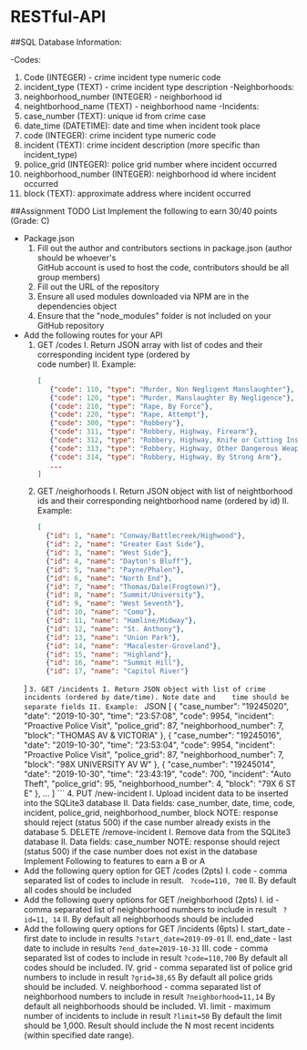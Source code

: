 # RESTful-API
##SQL Database Information: 

-Codes: 
  1. Code (INTEGER) - crime incident type numeric code
  2. incident_type (TEXT) - crime incident type description
-Neighborhoods:
  1. neighborhood_number (INTEGER) - neighborhood id
  2. neightborhood_name (TEXT) - neighborhood name
-Incidents: 
  1. case_number (TEXT): unique id from crime case
  2. date_time (DATETIME): date and time when incident took place
  3. code (INTEGER): crime incident type numeric code
  4. incident (TEXT): crime incident description (more specific than incident_type)
  5. police_grid (INTEGER): police grid number where incident occurred
  6. neighborhood_number (INTEGER): neighborhood id where incident occurred
  7. block (TEXT): approximate address where incident occurred

##Assignment TODO List
Implement the following to earn 30/40 points (Grade: C)
- Package.json
    1. Fill out the author and contributors sections in package.json (author should be whoever's   
       GitHub account is used to host the code, contributors should be all group members)
    2. Fill out the URL of the repository
    3. Ensure all used modules downloaded via NPM are in the dependencies object
    4. Ensure that the "node_modules" folder is not included on your GitHub repository
- Add the following routes for your API 
    1. GET /codes
       I. Return JSON array with list of codes and their corresponding incident type (ordered by   
         code number)
       II. Example: 
          ``` JSON
          [
             {"code": 110, "type": "Murder, Non Negligent Manslaughter"},
             {"code": 120, "type": "Murder, Manslaughter By Negligence"},
             {"code": 210, "type": "Rape, By Force"},
             {"code": 220, "type": "Rape, Attempt"},
             {"code": 300, "type": "Robbery"},
             {"code": 311, "type": "Robbery, Highway, Firearm"},
             {"code": 312, "type": "Robbery, Highway, Knife or Cutting Instrument"},
             {"code": 313, "type": "Robbery, Highway, Other Dangerous Weapons"},
             {"code": 314, "type": "Robbery, Highway, By Strong Arm"},
             ...
          ]
          ```
    2. GET /neighorhoods
       I. Return JSON object with list of neightborhood ids and their corresponding neightborhood 
         name (ordered by id)
       II. Example: 
       ``` JSON 
       [
         {"id": 1, "name": "Conway/Battlecreek/Highwood"},
         {"id": 2, "name": "Greater East Side"},
         {"id": 3, "name": "West Side"},
         {"id": 4, "name": "Dayton's Bluff"},
         {"id": 5, "name": "Payne/Phalen"},
         {"id": 6, "name": "North End"},
         {"id": 7, "name": "Thomas/Dale(Frogtown)"},
         {"id": 8, "name": "Summit/University"},
         {"id": 9, "name": "West Seventh"},
         {"id": 10, "name": "Como"},
         {"id": 11, "name": "Hamline/Midway"},
         {"id": 12, "name": "St. Anthony"},
         {"id": 13, "name": "Union Park"},
         {"id": 14, "name": "Macalester-Groveland"},
         {"id": 15, "name": "Highland"},
         {"id": 16, "name": "Summit Hill"},
         {"id": 17, "name": "Capitol River"}
     ]
       ```
    3. GET /incidents
       I. Return JSON object with list of crime incidents (ordered by date/time). Note date and   
          time should be separate fields
       II. Example: 
       ``` JSON
       [
         {
            "case_number": "19245020",
            "date": "2019-10-30",
            "time": "23:57:08",
            "code": 9954,
            "incident": "Proactive Police Visit",
            "police_grid": 87,
            "neighborhood_number": 7,
            "block": "THOMAS AV  & VICTORIA"
         },
         {
            "case_number": "19245016",
            "date": "2019-10-30",
            "time": "23:53:04",
            "code": 9954,
            "incident": "Proactive Police Visit",
            "police_grid": 87,
            "neighborhood_number": 7,
            "block": "98X UNIVERSITY AV W"
         },
         {
            "case_number": "19245014",
            "date": "2019-10-30",
            "time": "23:43:19",
            "code": 700,
            "incident": "Auto Theft",
            "police_grid": 95,
            "neighborhood_number": 4,
            "block": "79X 6 ST E"
        },
         ...
       ]
       ```
    4. PUT /new-incident
       I. Upload incident data to be inserted into the SQLite3 database
       II. Data fields: case_number, date, time, code, incident, police_grid, neighborhood_number,            block
       NOTE: response should reject (status 500) if the case number already exists in the database
    5. DELETE /remove-incident
       I. Remove data from the SQLite3 database
       II. Data fields: case_number
       NOTE: response should reject (status 500) if the case number does not exist in the database
Implement Following to features to earn a B or A
- Add the following query option for GET /codes (2pts)
    I. code - comma separated list of codes to include in result. 
    ``` ?code=110, 700```
    II. By default all codes should be included
- Add the following query options for GET /neighborhood (2pts)
    I. id - comma separated list of neighborhood numbers to include in result 
    ``` ?id=11, 14```
    II. By default all neighborhoods should be included
- Add the following query options for GET /incidents (6pts)
    I. start_date - first date to include in results ``` ?start_date=2019-09-01 ```
    II. end_date - last date to include in results ``` ?end_date=2019-10-31 ```
    III. code - comma separated list of codes to include in result ``` ?code=110,700 ``` 
          By default all codes should be included.
    IV. grid - comma separated list of police grid numbers to include in result ``` ?grid=38,65 ```         By default all police grids should be included.
    V. neighborhood - comma separated list of neighborhood numbers to include in result 
    ``` ?neighborhood=11,14 ``` By default all neighborhoods should be included.
    VI. limit - maximum number of incidents to include in result ``` ?limit=50 ``` 
    By default the limit should be 1,000. Result should include the N most recent incidents (within     specified date range).


